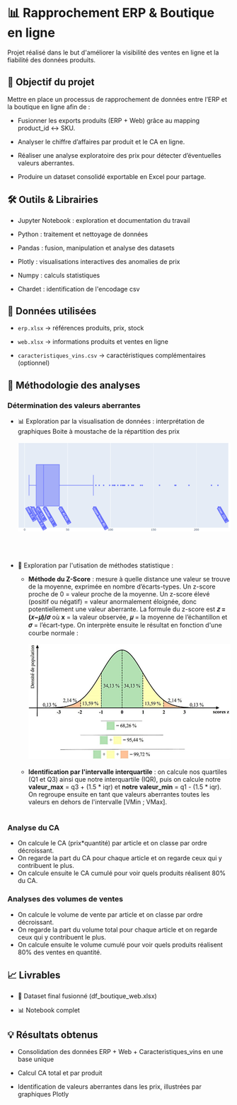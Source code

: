 # 📊 Rapprochement ERP & Boutique en ligne

Projet réalisé dans le but d'améliorer la visibilité des ventes en ligne et la fiabilité des données produits.


## 🚀 Objectif du projet

Mettre en place un processus de rapprochement de données entre l’ERP et la boutique en ligne afin de :

- Fusionner les exports produits (ERP + Web) grâce au mapping product_id ↔ SKU.

- Analyser le chiffre d’affaires par produit et le CA en ligne.

- Réaliser une analyse exploratoire des prix pour détecter d’éventuelles valeurs aberrantes.

- Produire un dataset consolidé exportable en Excel pour partage.


## 🛠️ Outils & Librairies

- Jupyter Notebook : exploration et documentation du travail

- Python : traitement et nettoyage de données

- Pandas : fusion, manipulation et analyse des datasets

- Plotly : visualisations interactives des anomalies de prix
  
- Numpy : calculs statistiques

- Chardet : identification de l'encodage csv


## 📂 Données utilisées

- `erp.xlsx` → références produits, prix, stock

- `web.xlsx` → informations produits et ventes en ligne

- `caracteristiques_vins.csv` → caractéristiques complémentaires (optionnel)

## 🧠 Méthodologie des analyses 

### Détermination des valeurs aberrantes

- 📊 Exploration par la visualisation de données : interprétation de graphiques Boite à moustache de la répartition des prix
<br></br>
![Boite à Moustache Prix](images/boxplot_price.png)
<br></br>
<br></br>
- 🧮 Exploration par l'utisation de méthodes statistique :
  
     - **Méthode du Z-Score** : mesure à quelle distance une valeur se trouve de la moyenne, exprimée en nombre d’écarts-types. Un z-score proche de 0 = valeur                                     proche de la moyenne. Un z-score élevé (positif ou négatif) = valeur anormalement éloignée, donc potentiellement une valeur                                         aberrante. La formule du z-score est **𝑧 = (𝑥−𝜇)/𝜎** où **x** = la valeur observée, **𝜇** = la moyenne de l’échantillon et **𝜎** =                                  l’écart-type. On interprète ensuite le résultat en fonction d'une courbe normale :
<br></br>
![Distribution du Z-Score sur loi normale](images/Distribution-du-score-z.png)
<br></br>
     - **Identification par l'intervalle interquartile** : on calcule nos quartiles (Q1 et Q3) ainsi que notre interquartile (IQR), puis on calcule notre                                                                      **valeur_max** = q3 + (1.5 * iqr) et **notre valeur_min** = q1 - (1.5 * iqr). On regroupe ensuite en                                                                tant que valeurs aberrantes toutes les valeurs en dehors de l'intervalle [VMin ; VMax]. 
<br></br>
### Analyse du CA

- On calcule le CA (prix*quantité) par article et on classe par ordre décroissant.
- On regarde la part du CA pour chaque article et on regarde ceux qui y contribuent le plus.
- On calcule ensuite le CA cumulé pour voir quels produits réalisent 80% du CA.

### Analyses des volumes de ventes 
 
- On calcule le volume de vente par article et on classe par ordre décroissant.
- On regarde la part du volume total pour chaque article et on regarde ceux qui y contribuent le plus.
- On calcule ensuite le volume cumulé pour voir quels produits réalisent 80% des ventes en quantité.


## 📈 Livrables

- 📑 Dataset final fusionné (df_boutique_web.xlsx)

- 📊 Notebook complet
  

## 💡 Résultats obtenus

- Consolidation des données ERP + Web + Caracteristiques_vins en une base unique

- Calcul CA total et par produit

- Identification de valeurs aberrantes dans les prix, illustrées par graphiques Plotly
